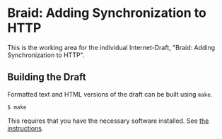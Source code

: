 # Braid: Adding Synchronization to HTTP

This is the working area for the individual Internet-Draft, "Braid: Adding Synchronization to HTTP".

## Building the Draft

Formatted text and HTML versions of the draft can be built using `make`.

```sh
$ make
```

This requires that you have the necessary software installed.  See
[the instructions](https://github.com/martinthomson/i-d-template/blob/master/doc/SETUP.md).

